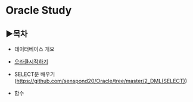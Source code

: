 # Oracle Study

## ▶목차

+ 데이터베이스 개요

+ [오라클시작하기](https://github.com/senspond20/Oracle/tree/master/1_오라클시작하기)

+ SELECT문 배우기(https://github.com/senspond20/Oracle/tree/master/2_DML(SELECT))

+ 함수
